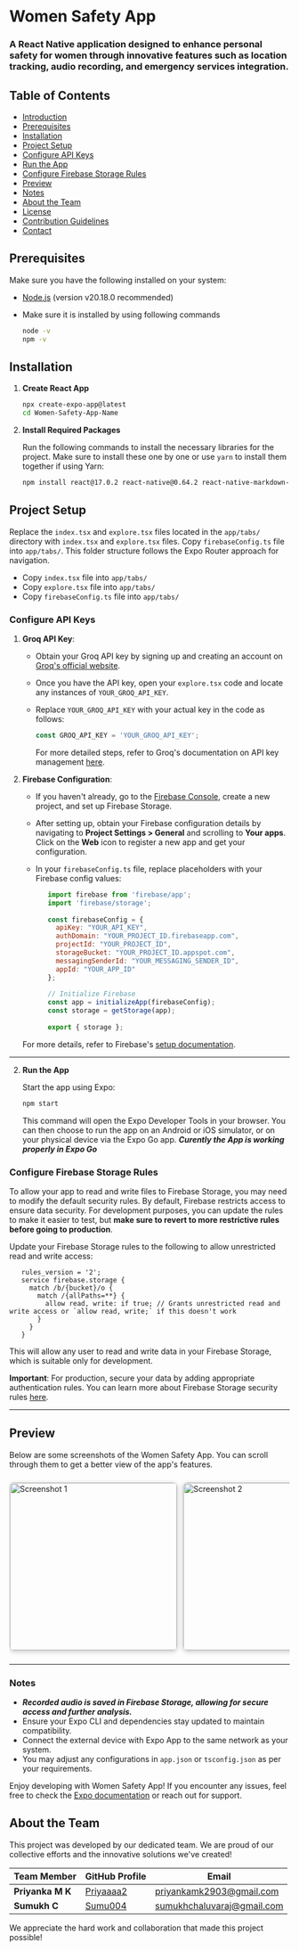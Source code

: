 # Women Safety App
### A React Native application designed to enhance personal safety for women through innovative features such as location tracking, audio recording, and emergency services integration.

## Table of Contents
- [Introduction](#introduction)
- [Prerequisites](#prerequisites)
- [Installation](#installation)
- [Project Setup](#project-setup)
- [Configure API Keys](#configure-api-keys)
- [Run the App](#run-the-app)
- [Configure Firebase Storage Rules](#configure-firebase-storage-rules)
- [Preview](#preview)
- [Notes](#notes)
- [About the Team](#about-the-team)
- [License](#license)
- [Contribution Guidelines](#contribution-guidelines)
- [Contact](#contact)


## Prerequisites

Make sure you have the following installed on your system:
- [Node.js](https://nodejs.org/) (version v20.18.0 recommended)
- Make sure it is installed by using following commands
  
  ```bash
  node -v
  npm -v
  ```

## Installation

1. **Create React App**

   ```bash
   npx create-expo-app@latest
   cd Women-Safety-App-Name
   ```
   
2. **Install Required Packages**

   Run the following commands to install the necessary libraries for the project. Make sure to install these one by one or use `yarn` to install them together if using Yarn:

   ```bash
   npm install react@17.0.2 react-native@0.64.2 react-native-markdown-display@6.1.1 groq-sdk@0.1.1 expo-location@13.1.0 expo-av@10.2.0 axios@0.24.0 firebase@9.1.3 react-native-maps@1.14.0 react-native-webview@13.8.6 react-native-modal@13.0.0
   ```

## Project Setup

   Replace the `index.tsx` and `explore.tsx` files located in the `app/tabs/` directory with `index.tsx` and `explore.tsx` files. Copy `firebaseConfig.ts` file into `app/tabs/`. This folder structure follows the Expo Router approach for navigation.

   - Copy `index.tsx` file into `app/tabs/`
   - Copy `explore.tsx` file into `app/tabs/`
   - Copy `firebaseConfig.ts` file into `app/tabs/`

### Configure API Keys

1. **Groq API Key**:
   - Obtain your Groq API key by signing up and creating an account on [Groq's official website](https://console.groq.com/playground).
   - Once you have the API key, open your `explore.tsx` code and locate any instances of `YOUR_GROQ_API_KEY`.
   - Replace `YOUR_GROQ_API_KEY` with your actual key in the code as follows:

     ```javascript
     const GROQ_API_KEY = 'YOUR_GROQ_API_KEY';
     ```

     For more detailed steps, refer to Groq's documentation on API key management [here](https://groq.dev/docs/getting-started#api-keys).

2. **Firebase Configuration**:
   - If you haven't already, go to the [Firebase Console](https://console.firebase.google.com/), create a new project, and set up Firebase Storage.
   - After setting up, obtain your Firebase configuration details by navigating to **Project Settings > General** and scrolling to **Your apps**. Click on the **Web** icon to register a new app and get your configuration.
   - In your `firebaseConfig.ts` file, replace placeholders with your Firebase config values:

     ```javascript
        import firebase from 'firebase/app';
        import 'firebase/storage';
        
        const firebaseConfig = {
          apiKey: "YOUR_API_KEY",
          authDomain: "YOUR_PROJECT_ID.firebaseapp.com",
          projectId: "YOUR_PROJECT_ID",
          storageBucket: "YOUR_PROJECT_ID.appspot.com",
          messagingSenderId: "YOUR_MESSAGING_SENDER_ID",
          appId: "YOUR_APP_ID"
        };
        
        // Initialize Firebase
        const app = initializeApp(firebaseConfig);
        const storage = getStorage(app);
        
        export { storage };
     ```

   For more details, refer to Firebase's [setup documentation](https://firebase.google.com/docs/web/setup).

---
  

2. **Run the App**

   Start the app using Expo:

   ```bash
   npm start
   ```

   This command will open the Expo Developer Tools in your browser. You can then choose to run the app on an Android or iOS simulator, or on your physical device via the Expo Go app. 
   ***Curently the App is working properly in Expo Go***

### Configure Firebase Storage Rules

To allow your app to read and write files to Firebase Storage, you may need to modify the default security rules. By default, Firebase restricts access to ensure data security. For development purposes, you can update the rules to make it easier to test, but **make sure to revert to more restrictive rules before going to production**.

Update your Firebase Storage rules to the following to allow unrestricted read and write access: 

```plaintext
   rules_version = '2';
   service firebase.storage {
     match /b/{bucket}/o {
       match /{allPaths=**} {
         allow read, write: if true; // Grants unrestricted read and write access or `allow read, write;` if this doesn't work
       }
     }
   }
  ```

   This will allow any user to read and write data in your Firebase Storage, which is suitable only for development.

 **Important**: For production, secure your data by adding appropriate authentication rules. You can learn more about Firebase Storage security rules [here](https://firebase.google.com/docs/rules).


---

## Preview

Below are some screenshots of the Women Safety App. You can scroll through them to get a better view of the app's features.


<div style="display: flex; overflow-x: auto; scroll-snap-type: x mandatory; padding: 10px;">
  <img src="assets/images/screenshot1.jpg" alt="Screenshot 1" style="flex: 0 0 auto; width: 300px; height: auto; margin-right: 10px; scroll-snap-align: start; border: 1px solid #ccc; border-radius: 8px; box-shadow: 0 2px 8px rgba(0, 0, 0, 0.2);" />
  <img src="assets/images/screenshot2.jpg" alt="Screenshot 2" style="flex: 0 0 auto; width: 300px; height: auto; margin-right: 10px; scroll-snap-align: start; border: 1px solid #ccc; border-radius: 8px; box-shadow: 0 2px 8px rgba(0, 0, 0, 0.2);" />
  <img src="assets/images/screenshot3.jpg" alt="Screenshot 3" style="flex: 0 0 auto; width: 300px; height: auto; margin-right: 10px; scroll-snap-align: start; border: 1px solid #ccc; border-radius: 8px; box-shadow: 0 2px 8px rgba(0, 0, 0, 0.2);" />
  <img src="assets/images/screenshot4.jpg" alt="Screenshot 4" style="flex: 0 0 auto; width: 300px; height: auto; margin-right: 10px; scroll-snap-align: start; border: 1px solid #ccc; border-radius: 8px; box-shadow: 0 2px 8px rgba(0, 0, 0, 0.2);" />
  <img src="assets/images/screenshot5.jpg" alt="Screenshot 5" style="flex: 0 0 auto; width: 300px; height: auto; margin-right: 10px; scroll-snap-align: start; border: 1px solid #ccc; border-radius: 8px; box-shadow: 0 2px 8px rgba(0, 0, 0, 0.2);" />
  <img src="assets/images/screenshot6.jpg" alt="Screenshot 6" style="flex: 0 0 auto; width: 300px; height: auto; margin-right: 10px; scroll-snap-align: start; border: 1px solid #ccc; border-radius: 8px; box-shadow: 0 2px 8px rgba(0, 0, 0, 0.2);" />
  <img src="assets/images/screenshot7.jpg" alt="Screenshot 7" style="flex: 0 0 auto; width: 300px; height: auto; margin-right: 10px; scroll-snap-align: start; border: 1px solid #ccc; border-radius: 8px; box-shadow: 0 2px 8px rgba(0, 0, 0, 0.2);" />
</div>

---

### Notes

- ***Recorded audio is saved in Firebase Storage, allowing for secure access and further analysis.***
- Ensure your Expo CLI and dependencies stay updated to maintain compatibility.
- Connect the external device with Expo App to the same network as your system.
- You may adjust any configurations in `app.json` or `tsconfig.json` as per your requirements.

Enjoy developing with Women Safety App! If you encounter any issues, feel free to check the [Expo documentation](https://docs.expo.dev/) or reach out for support.

## About the Team

This project was developed by our dedicated team. We are proud of our collective efforts and the innovative solutions we've created!

| Team Member         | GitHub Profile                                           | Email                        |
|---------------------|----------------------------------------------------------|------------------------------|
| **Priyanka M K**    | [Priyaaaa2](https://github.com/Priyaaaa2)                | priyankamk2903@gmail.com     |
| **Sumukh C**        | [Sumu004](https://github.com/Sumu004)                    | sumukhchaluvaraj@gmail.com   |

We appreciate the hard work and collaboration that made this project possible!
